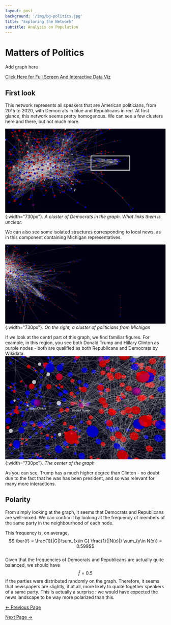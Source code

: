 ```yaml
---
layout: post
background: '/img/bg-politics.jpg'
title: "Exploring the Network"
subtitle: Analysis on Population 
---
```


# Matters of Politics

Add graph here 

 <div id="graph3">
    <style> body { margin: 0; } </style>
    <script src="//unpkg.com/three"></script>
    <script src="//unpkg.com/three-spritetext"></script>
    <script src="//unpkg.com/3d-force-graph"></script>
    <script src="//unpkg.com/dat.gui"></script>
    <!--<script src="../../dist/3d-force-graph.js"></script>-->
    <div id="3d-graph">
    <script type="text/javascript" src="/Politics_page/graph_politics_embed.js"></script>
    </div>
  </div>

<a href="/Politics_page/graph_politics.html">Click Here for Full Screen And Interactive Data Viz</a>


## First look

This network represents all speakers that are American politicians, from 2015 to 2020, with Democrats in blue and Republicans in red.
At first glance, this network seems pretty homogenous.
We can see a few clusters here and there, but not much more.

![png](Politics_page/politicians_dem_cluster.edited.png){:width="730px"}.
*A cluster of Democrats in the graph. What links them is unclear.*

We can also see some isolated structures corresponding to local news, as in this component containing Michigan representatives.

![png](Politics_page/politicians_michigan_component.png){:width="730px"}.
*On the right, a cluster of politicians from Michigan*

If we look at the centrl part of this graph, we find familiar figures.
For example, in this region, you see both Donald Trump and Hillary Clinton as purple nodes - both are qualified as both Republicans and Democrats by Wikidata.
![png](Politics_page/politicians_trump_clinton_edited.png){:width="730px"}.
*The center of the graph*

As you can see, Trump has a much higher degree than Clinton - no doubt due to the fact that he was has been president, and so was relevant for many more interactions.

## Polarity

From simply looking at the graph, it seems that Democrats and Republicans are well-mixed.
We can confim it by looking at the frequency of members of the same party in the neighbourhood of each node.

This frequency is, on average,
$$ \bar{f} = \frac{1}{|G|}\sum_{x\in G} \frac{1}{|N(x)|} \sum_{y\in N(x)} = 0.599$$
<br />
Given that the frequencies of Democrats and Republicans are actually quite balanced, we should have $$ \bar{f} = 0.5$$ if the parties were distributed randomly on the graph.
Therefore, it seems that newspapers are slightly, if at all, more likely to quote together speakers of a same party.
This is actually a surprise : we would have expected the news landscape to be way more polarized than this.


<a class="btn btn-primary float-left" href="/Project_pages/index_2.html" data-toggle="tooltip" data-placement="top" title="Exploring the Network">&larr; Previous <span class="d-none d-md-inline">Page</span></a>

<a class="btn btn-primary float-right" href="/Project_pages/index_4.html" data-toggle="tooltip" data-placement="top" title="" data-original-title="Case Study 2: Sportswashing">Next <span class="d-none d-md-inline">Page</span> →</a>